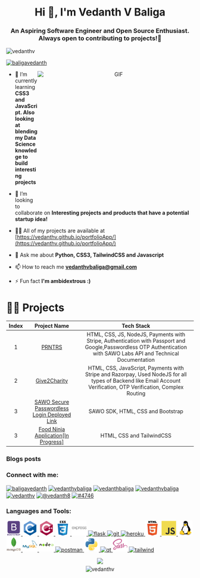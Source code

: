 <h1 align="center">Hi 👋, I'm Vedanth V Baliga</h1>
<h3 align="center">An Aspiring Software Engineer and Open Source Enthusiast. Always open to contributing to projects!🚀</h3>

<p align="left"> <img src="https://komarev.com/ghpvc/?username=vedanthv&label=Profile%20views&color=0e75b6&style=flat" alt="vedanthv" /> </p>

<p align="left"> <a href="https://twitter.com/baligavedanth" target="blank"><img src="https://img.shields.io/twitter/follow/baligavedanth?logo=twitter&style=for-the-badge" alt="baligavedanth" /></a> </p>

<center><img align="right" alt="GIF" width="420" height="360" src="https://www.activebittechnologies.com/img/abt/wed-development.gif" /></center>

- 🌱 I’m currently learning **CSS3 and JavaScript. Also looking at blending my Data Science knowledge to build interesting projects**

- 👯 I’m looking to collaborate on **Interesting projects and products that have a potential startup idea!**

- 👨‍💻 All of my projects are available at [https://vedanthv.github.io/portfolioApp/](https://vedanthv.github.io/portfolioApp/)

- 💬 Ask me about **Python, CSS3, TailwindCSS and Javascript**

- 📫 How to reach me **vedanthvbaliga@gmail.com**

- ⚡ Fun fact **I'm ambidextrous :)**
 

# 👩‍💻 Projects

| Index | Project Name | Tech Stack |
|:------:|:-----------------:|:------:|
|   1  |[PRNTRS](https://github.com/Tech-Matrix/PRNTRS)| HTML, CSS, JS, NodeJS, Payments with Stripe, Authentication with Passport and Google,Passwordless OTP Authentication with SAWO Labs API and Technical Documentation|
|   2   |[Give2Charity](https://github.com/vedanthv/Give2Charity)|HTML, CSS, JavaScript, Payments with Stripe and Razorpay, Used NodeJS for all types of Backend like Email Account Verification, OTP Verification, Complex Routing|
|   3   |[SAWO Secure Passwordless Login Deployed Link](https://passwordless-auth.netlify.app/)|SAWO SDK, HTML, CSS and Bootstrap|
|   3  |[Food Ninja Application[In Progress]](https://github.com/vedanthv/food-ninja-tailwind-css)| HTML, CSS and TailwindCSS|
### Blogs posts
<!-- BLOG-POST-LIST:START -->
<!-- BLOG-POST-LIST:END -->

<h3 align="left">Connect with me:</h3>
<p align="left">
<a href="https://twitter.com/baligavedanth" target="blank"><img align="center" src="https://raw.githubusercontent.com/rahuldkjain/github-profile-readme-generator/master/src/images/icons/Social/twitter.svg" alt="baligavedanth" height="30" width="40" /></a>
<a href="https://linkedin.com/in/vedanthvbaliga" target="blank"><img align="center" src="https://raw.githubusercontent.com/rahuldkjain/github-profile-readme-generator/master/src/images/icons/Social/linked-in-alt.svg" alt="vedanthvbaliga" height="30" width="40" /></a>
<a href="https://kaggle.com/vedanthbaliga" target="blank"><img align="center" src="https://raw.githubusercontent.com/rahuldkjain/github-profile-readme-generator/master/src/images/icons/Social/kaggle.svg" alt="vedanthbaliga" height="30" width="40" /></a>
<a href="https://www.hackerrank.com/vedanthvbaliga" target="blank"><img align="center" src="https://raw.githubusercontent.com/rahuldkjain/github-profile-readme-generator/master/src/images/icons/Social/hackerrank.svg" alt="vedanthvbaliga" height="30" width="40" /></a>
<a href="https://www.leetcode.com/vedanthv" target="blank"><img align="center" src="https://raw.githubusercontent.com/rahuldkjain/github-profile-readme-generator/master/src/images/icons/Social/leet-code.svg" alt="vedanthv" height="30" width="40" /></a>
<a href="https://www.hackerearth.com/@vedanth8" target="blank"><img align="center" src="https://raw.githubusercontent.com/rahuldkjain/github-profile-readme-generator/master/src/images/icons/Social/hackerearth.svg" alt="@vedanth8" height="30" width="40" /></a>
<a href="https://discord.gg/#4746" target="blank"><img align="center" src="https://raw.githubusercontent.com/rahuldkjain/github-profile-readme-generator/master/src/images/icons/Social/discord.svg" alt="#4746" height="30" width="40" /></a>


<h3 align="left">Languages and Tools:</h3>
<p align="left"> <a href="https://getbootstrap.com" target="_blank"> <img src="https://raw.githubusercontent.com/devicons/devicon/master/icons/bootstrap/bootstrap-plain-wordmark.svg" alt="bootstrap" width="40" height="40"/> </a> <a href="https://www.cprogramming.com/" target="_blank"> <img src="https://raw.githubusercontent.com/devicons/devicon/master/icons/c/c-original.svg" alt="c" width="40" height="40"/> </a> <a href="https://www.w3schools.com/cpp/" target="_blank"> <img src="https://raw.githubusercontent.com/devicons/devicon/master/icons/cplusplus/cplusplus-original.svg" alt="cplusplus" width="40" height="40"/> </a> <a href="https://www.w3schools.com/css/" target="_blank"> <img src="https://raw.githubusercontent.com/devicons/devicon/master/icons/css3/css3-original-wordmark.svg" alt="css3" width="40" height="40"/> </a> <a href="https://expressjs.com" target="_blank"> <img src="https://raw.githubusercontent.com/devicons/devicon/master/icons/express/express-original-wordmark.svg" alt="express" width="40" height="40"/> </a> <a href="https://flask.palletsprojects.com/" target="_blank"> <img src="https://www.vectorlogo.zone/logos/pocoo_flask/pocoo_flask-icon.svg" alt="flask" width="40" height="40"/> </a> <a href="https://git-scm.com/" target="_blank"> <img src="https://www.vectorlogo.zone/logos/git-scm/git-scm-icon.svg" alt="git" width="40" height="40"/> </a> <a href="https://heroku.com" target="_blank"> <img src="https://www.vectorlogo.zone/logos/heroku/heroku-icon.svg" alt="heroku" width="40" height="40"/> </a> <a href="https://www.w3.org/html/" target="_blank"> <img src="https://raw.githubusercontent.com/devicons/devicon/master/icons/html5/html5-original-wordmark.svg" alt="html5" width="40" height="40"/> </a> <a href="https://developer.mozilla.org/en-US/docs/Web/JavaScript" target="_blank"> <img src="https://raw.githubusercontent.com/devicons/devicon/master/icons/javascript/javascript-original.svg" alt="javascript" width="40" height="40"/> </a> <a href="https://www.linux.org/" target="_blank"> <img src="https://raw.githubusercontent.com/devicons/devicon/master/icons/linux/linux-original.svg" alt="linux" width="40" height="40"/> </a> <a href="https://www.mongodb.com/" target="_blank"> <img src="https://raw.githubusercontent.com/devicons/devicon/master/icons/mongodb/mongodb-original-wordmark.svg" alt="mongodb" width="40" height="40"/> </a> <a href="https://www.mysql.com/" target="_blank"> <img src="https://raw.githubusercontent.com/devicons/devicon/master/icons/mysql/mysql-original-wordmark.svg" alt="mysql" width="40" height="40"/> </a> <a href="https://nodejs.org" target="_blank"> <img src="https://raw.githubusercontent.com/devicons/devicon/master/icons/nodejs/nodejs-original-wordmark.svg" alt="nodejs" width="40" height="40"/> </a> <a href="https://postman.com" target="_blank"> <img src="https://www.vectorlogo.zone/logos/getpostman/getpostman-icon.svg" alt="postman" width="40" height="40"/> </a> <a href="https://www.python.org" target="_blank"> <img src="https://raw.githubusercontent.com/devicons/devicon/master/icons/python/python-original.svg" alt="python" width="40" height="40"/> </a> <a href="https://www.qt.io/" target="_blank"> <img src="https://upload.wikimedia.org/wikipedia/commons/0/0b/Qt_logo_2016.svg" alt="qt" width="40" height="40"/> </a> <a href="https://sass-lang.com" target="_blank"> <img src="https://raw.githubusercontent.com/devicons/devicon/master/icons/sass/sass-original.svg" alt="sass" width="40" height="40"/> </a> <a href="https://tailwindcss.com/" target="_blank"> <img src="https://www.vectorlogo.zone/logos/tailwindcss/tailwindcss-icon.svg" alt="tailwind" width="40" height="40"/> </a> </p>

<div align="center">
 <img src="https://github-readme-streak-stats.herokuapp.com/?user=vedanthv&)"><br><img align="center" src="https://github-readme-stats.vercel.app/api?username=vedanthv&show_icons=true&locale=en" alt="vedanthv" />
<!--  <img src="https://activity-graph.herokuapp.com/graph?username=vedanthv&bg_color=FFFFFF&color=000000&line=000000&point=00FF00">-->
</div>

<!-- <p><img align="left" src="https://github-readme-stats.vercel.app/api/top-langs?username=vedanthv&show_icons=true&locale=en&layout=compact" alt="vedanthv" /></p>
 -->

<!-- <p><img align="center" src="https://github-readme-stats.vercel.app/api?username=vedanthv&show_icons=true&locale=en" alt="vedanthv" /></p>
 -->
<!-- <p><img align="center" src="https://github-readme-streak-stats.herokuapp.com/?user=vedanthv&" alt="vedanthv" /></p> -->
